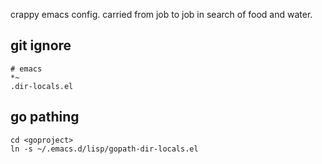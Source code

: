 crappy emacs config. carried from job to job in search of food and water.

## git ignore

```
# emacs
*~
.dir-locals.el
```

## go pathing

```
cd <goproject>
ln -s ~/.emacs.d/lisp/gopath-dir-locals.el
```
